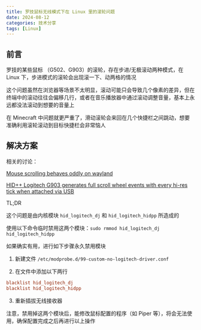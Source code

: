 ```yaml
---
title: 罗技鼠标无线模式下在 Linux 里的滚轮问题
date: 2024-08-12
categories: 技术分享
tags: [Linux]
---
```


## 前言

罗技的某些鼠标 （G502、G903）的滚轮，存在步进/无极滚动两种模式，在 Linux 下，步进模式的滚轮会出现滚一下、动两格的情况

这个问题虽然在浏览器等场景不太明显，滚动可能只会导致几个像素的差异，但在终端中的滚动往往会偏移几行，或者在音乐播放器中通过滚动调整音量，基本上永远都没法滚动到想要的音量上

在 Minecraft 中问题就更严重了，滑动滚轮会来回在几个快捷栏之间跳动，想要准确利用滚轮滚动到目标快捷栏会非常恼人

## 解决方案

相关的讨论：

[Mouse scrolling behaves oddly on wayland](https://www.reddit.com/r/hyprland/comments/1dylqsi/help_mouse_scrolling_behaves_oddly_on_wayland/)

[HID++ Logitech G903 generates full scroll wheel events with every hi-res tick when attached via USB](https://bugzilla.kernel.org/show_bug.cgi?id=216885)

TL;DR

这个问题是由内核模块 `hid_logitech_dj` 和 `hid_logitech_hidpp` 所造成的

使用以下命令临时禁用这两个模块：`sudo rmmod hid_logitech_dj hid_logitech_hidpp`

如果确实有用，进行如下步骤永久禁用模块

1. 新建文件 `/etc/modprobe.d/99-custom-no-logitech-driver.conf`

2. 在文件中添加以下两行

```conf
blacklist hid_logitech_dj
blacklist hid_logitech_hidpp
```

3. 重新插拔无线接收器

注意，禁用掉这两个模块后，能修改鼠标配置的程序（如 Piper 等），将会无法使用，确保配置完成之后再进行以上操作
